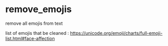 # remove_emojis
remove all emojis from text

list of emojis that be cleaned : https://unicode.org/emoji/charts/full-emoji-list.html#face-affection
